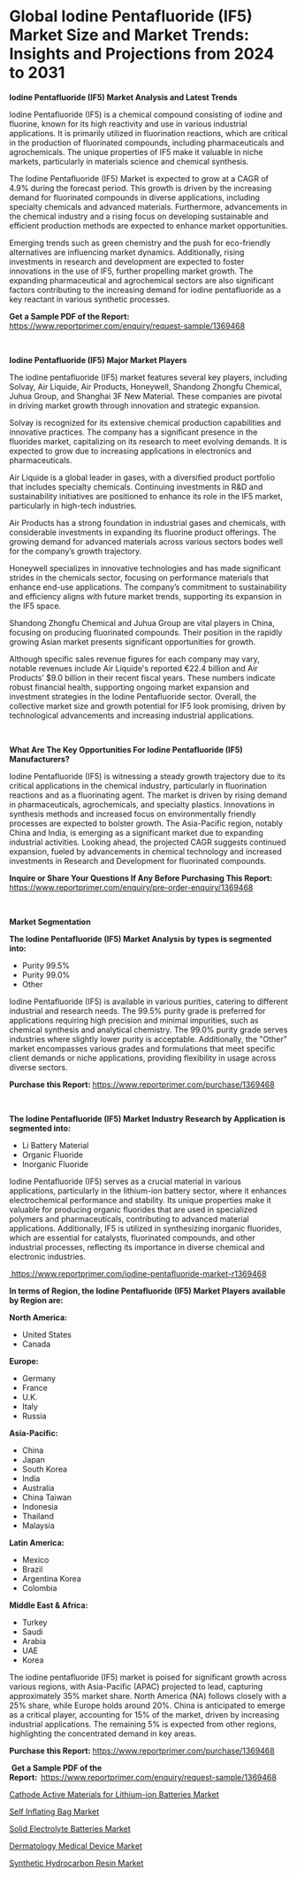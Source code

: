 <p><h1>Global Iodine Pentafluoride (IF5) Market Size and Market Trends: Insights and Projections from 2024 to 2031</h1></p><p><strong>Iodine Pentafluoride (IF5) Market Analysis and Latest Trends</strong></p>
<p><p>Iodine Pentafluoride (IF5) is a chemical compound consisting of iodine and fluorine, known for its high reactivity and use in various industrial applications. It is primarily utilized in fluorination reactions, which are critical in the production of fluorinated compounds, including pharmaceuticals and agrochemicals. The unique properties of IF5 make it valuable in niche markets, particularly in materials science and chemical synthesis.</p><p>The Iodine Pentafluoride (IF5) Market is expected to grow at a CAGR of 4.9% during the forecast period. This growth is driven by the increasing demand for fluorinated compounds in diverse applications, including specialty chemicals and advanced materials. Furthermore, advancements in the chemical industry and a rising focus on developing sustainable and efficient production methods are expected to enhance market opportunities.</p><p>Emerging trends such as green chemistry and the push for eco-friendly alternatives are influencing market dynamics. Additionally, rising investments in research and development are expected to foster innovations in the use of IF5, further propelling market growth. The expanding pharmaceutical and agrochemical sectors are also significant factors contributing to the increasing demand for iodine pentafluoride as a key reactant in various synthetic processes.</p></p>
<p><strong>Get a Sample PDF of the Report:&nbsp;</strong> <a href="https://www.reportprimer.com/enquiry/request-sample/1369468">https://www.reportprimer.com/enquiry/request-sample/1369468</a></p>
<p>&nbsp;</p>
<p><strong>Iodine Pentafluoride (IF5) Major Market Players</strong></p>
<p><p>The iodine pentafluoride (IF5) market features several key players, including Solvay, Air Liquide, Air Products, Honeywell, Shandong Zhongfu Chemical, Juhua Group, and Shanghai 3F New Material. These companies are pivotal in driving market growth through innovation and strategic expansion.</p><p>Solvay is recognized for its extensive chemical production capabilities and innovative practices. The company has a significant presence in the fluorides market, capitalizing on its research to meet evolving demands. It is expected to grow due to increasing applications in electronics and pharmaceuticals.</p><p>Air Liquide is a global leader in gases, with a diversified product portfolio that includes specialty chemicals. Continuing investments in R&D and sustainability initiatives are positioned to enhance its role in the IF5 market, particularly in high-tech industries.</p><p>Air Products has a strong foundation in industrial gases and chemicals, with considerable investments in expanding its fluorine product offerings. The growing demand for advanced materials across various sectors bodes well for the company’s growth trajectory.</p><p>Honeywell specializes in innovative technologies and has made significant strides in the chemicals sector, focusing on performance materials that enhance end-use applications. The company’s commitment to sustainability and efficiency aligns with future market trends, supporting its expansion in the IF5 space.</p><p>Shandong Zhongfu Chemical and Juhua Group are vital players in China, focusing on producing fluorinated compounds. Their position in the rapidly growing Asian market presents significant opportunities for growth.</p><p>Although specific sales revenue figures for each company may vary, notable revenues include Air Liquide's reported €22.4 billion and Air Products’ $9.0 billion in their recent fiscal years. These numbers indicate robust financial health, supporting ongoing market expansion and investment strategies in the Iodine Pentafluoride sector. Overall, the collective market size and growth potential for IF5 look promising, driven by technological advancements and increasing industrial applications.</p></p>
<p>&nbsp;</p>
<p><strong>What Are The Key Opportunities For Iodine Pentafluoride (IF5) Manufacturers?</strong></p>
<p><p>Iodine Pentafluoride (IF5) is witnessing a steady growth trajectory due to its critical applications in the chemical industry, particularly in fluorination reactions and as a fluorinating agent. The market is driven by rising demand in pharmaceuticals, agrochemicals, and specialty plastics. Innovations in synthesis methods and increased focus on environmentally friendly processes are expected to bolster growth. The Asia-Pacific region, notably China and India, is emerging as a significant market due to expanding industrial activities. Looking ahead, the projected CAGR suggests continued expansion, fueled by advancements in chemical technology and increased investments in Research and Development for fluorinated compounds.</p></p>
<p><strong>Inquire or Share Your Questions If Any Before Purchasing This Report:</strong> <a href="https://www.reportprimer.com/enquiry/pre-order-enquiry/1369468">https://www.reportprimer.com/enquiry/pre-order-enquiry/1369468</a></p>
<p>&nbsp;</p>
<p><strong>Market Segmentation</strong></p>
<p><strong>The Iodine Pentafluoride (IF5) Market Analysis by types is segmented into:</strong></p>
<p><ul><li>Purity 99.5%</li><li>Purity 99.0%</li><li>Other</li></ul></p>
<p><p>Iodine Pentafluoride (IF5) is available in various purities, catering to different industrial and research needs. The 99.5% purity grade is preferred for applications requiring high precision and minimal impurities, such as chemical synthesis and analytical chemistry. The 99.0% purity grade serves industries where slightly lower purity is acceptable. Additionally, the "Other" market encompasses various grades and formulations that meet specific client demands or niche applications, providing flexibility in usage across diverse sectors.</p></p>
<p><strong>Purchase this Report:&nbsp;</strong><a href="https://www.reportprimer.com/purchase/1369468">https://www.reportprimer.com/purchase/1369468</a></p>
<p>&nbsp;</p>
<p><strong>The Iodine Pentafluoride (IF5) Market Industry Research by Application is segmented into:</strong></p>
<p><ul><li>Li Battery Material</li><li>Organic Fluoride</li><li>Inorganic Fluoride</li></ul></p>
<p><p>Iodine Pentafluoride (IF5) serves as a crucial material in various applications, particularly in the lithium-ion battery sector, where it enhances electrochemical performance and stability. Its unique properties make it valuable for producing organic fluorides that are used in specialized polymers and pharmaceuticals, contributing to advanced material applications. Additionally, IF5 is utilized in synthesizing inorganic fluorides, which are essential for catalysts, fluorinated compounds, and other industrial processes, reflecting its importance in diverse chemical and electronic industries.</p></p>
<p><a href="https://www.reportprimer.com/iodine-pentafluoride-market-r1369468">&nbsp;https://www.reportprimer.com/iodine-pentafluoride-market-r1369468</a></p>
<p><strong>In terms of Region, the Iodine Pentafluoride (IF5) Market Players available by Region are:</strong></p>
<p>
    <p> <strong> North America: </strong>
        <ul>
            <li>United States</li>
            <li>Canada</li>
        </ul>
        </p> 
    <p> <strong> Europe: </strong>
        <ul>
            <li>Germany</li>
            <li>France</li>
            <li>U.K.</li>
            <li>Italy</li>
            <li>Russia</li>
        </ul>
        </p> 
    <p> <strong> Asia-Pacific: </strong>
        <ul>
            <li>China</li>
            <li>Japan</li>
            <li>South Korea</li>
            <li>India</li>
            <li>Australia</li>
            <li>China Taiwan</li>
            <li>Indonesia</li>
            <li>Thailand</li>
            <li>Malaysia</li>
        </ul>
        </p> 
    <p> <strong> Latin America: </strong>
        <ul>
            <li>Mexico</li>
            <li>Brazil</li>
            <li>Argentina Korea</li>
            <li>Colombia</li>
        </ul>
        </p> 
    <p> <strong> Middle East & Africa: </strong>
        <ul>
            <li>Turkey</li>
            <li>Saudi</li>
            <li>Arabia</li>
            <li>UAE</li>
            <li>Korea</li>
        </ul>
    </p>
    </p>
<p><p>The iodine pentafluoride (IF5) market is poised for significant growth across various regions, with Asia-Pacific (APAC) projected to lead, capturing approximately 35% market share. North America (NA) follows closely with a 25% share, while Europe holds around 20%. China is anticipated to emerge as a critical player, accounting for 15% of the market, driven by increasing industrial applications. The remaining 5% is expected from other regions, highlighting the concentrated demand in key areas.</p></p>
<p><strong>Purchase this Report: </strong><a href="https://www.reportprimer.com/purchase/1369468">https://www.reportprimer.com/purchase/1369468</a></p>
<p>&nbsp;<strong>Get a Sample PDF of the Report:&nbsp;&nbsp;</strong><a href="https://www.reportprimer.com/enquiry/request-sample/1369468">https://www.reportprimer.com/enquiry/request-sample/1369468</a></p>
<p><strong></strong></p>
<p><p><a href="https://medium.com/@elicollier65/exploring-cathode-active-materials-for-lithium-ion-batteries-market-dynamics-revenue-analysis-and-eb1ded760ff7?postPublishedType=repub">Cathode Active Materials for Lithium-ion Batteries Market</a></p><p><a href="https://www.linkedin.com/pulse/future-innovation-global-self-inflating-bag-market-growth-rihpf">Self Inflating Bag Market</a></p><p><a href="https://medium.com/@elicollier65/how-are-regions-adapting-to-the-solid-electrolyte-batteries-market-b9c7c38605a3">Solid Electrolyte Batteries Market</a></p><p><a href="https://www.linkedin.com/pulse/comprehensive-analysis-global-dermatology-medical-device-qdvvf">Dermatology Medical Device Market</a></p><p><a href="https://issuu.com/reportprime-2/docs/synthetic-hydrocarbon-resin-market-_72e0ffa5c4a6f1">Synthetic Hydrocarbon Resin Market</a></p></p>